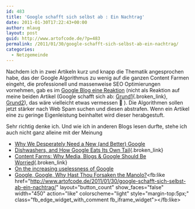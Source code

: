 ```yaml
---
id: 483
title: 'Google schafft sich selbst ab : Ein Nachtrag'
date: 2011-01-30T17:22:43+00:00
author: mlaug
layout: post
guid: http://www.artofcode.de/?p=483
permalink: /2011/01/30/google-schafft-sich-selbst-ab-ein-nachtrag/
categories:
  - Netzgemeinde
---
```

Nachdem ich in zwei Artikeln kurz und knapp die Thematik angesprochen habe, das der Google Algorithmus zu wenig auf die ganzen Content Farmen eingeht, die professionell und massenweise SEO Optimierungen vornehmen, gab es im <a href="http://googleblog.blogspot.com/2011/01/google-search-and-search-engine-spam.html" target="_blank">Google Blog eine Reaktion</a> (nicht als Reaktion auf meine beiden Artikel (Google schafft sich ab: [Grund1](http://www.artofcode.de/2010/10/24/google-schafft-sich-ab-grund-1/){.broken_link}, [Grund2](http://www.artofcode.de/2010/10/24/google-schafft-sich-ab-grund-2/)), das wäre vielleicht etwas vermessen 🙂 ). Die Algorithmen sollen jetzt stärker nach Web Spam suchen und diesen abstrafen. Wenn ein Artikel eine zu geringe Eigenleistung beinhaltet wird dieser herabgestuft.

Sehr richtig denke ich. Und wie ich in anderen Blogs lesen durfte, stehe ich auch nicht ganz alleine mit der Meinung

  * [Why We Desperately Need a New (and Better) Google](http://techcrunch.com/2011/01/01/why-we-desperately-need-a-new-and-better-google-2/)
  * [Dishwashers, and How Google Eats Its Own Tail](http://paul.kedrosky.com/archives/2009/12/dishwashers_dem.html){.broken_link}
  * [Content Farms: Why Media, Blogs & Google Should Be Worried](http://www.readwriteweb.com/archives/content_farms_impact.php){.broken_link}
  * [On the increasing uselessness of Google](http://broadstuff.com/archives/2370-On-the-increasing-uselessness-of-Google......html)
  * [Google, Google, Why Hast Thou Forsaken the Manolo?](http://shoeblogs.com/2010/12/20/google-google-why-hast-thou-forsaken-the-manolo/#more-13002)<fb:like href="http://www.artofcode.de/2011/01/30/google-schafft-sich-selbst-ab-ein-nachtrag/" layout="button\_count" show\_faces="false" width="450" action="like" colorscheme="light" style="margin-top:5px;" class="fb\_edge\_widget\_with\_comment fb\_iframe\_widget"></fb:like>